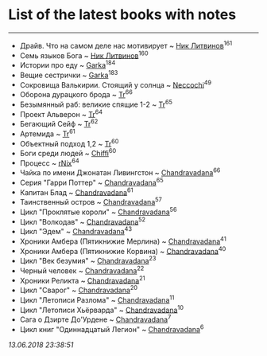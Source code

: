 # List of the latest books with notes
---

* Драйв. Что на самом деле нас мотивирует ~ [Ник Литвинов](users/241/241974816-vkontakte)<sup>161</sup>
* Семь языков Бога ~ [Ник Литвинов](users/241/241974816-vkontakte)<sup>160</sup>
* Истории про еду ~ [Garka](users/115/115753719718250012620-google)<sup>184</sup>
* Вещие сестрички ~ [Garka](users/115/115753719718250012620-google)<sup>183</sup>
* Сокровища Валькирии. Стоящий у солнца ~ [Neccochi](users/126/12601720503917094896-mailru)<sup>49</sup>
* Оборона дурацкого брода ~ [Tr](users/122/12282474-vkontakte)<sup>66</sup>
* Безымянный раб: великие спящие 1-2 ~ [Tr](users/122/12282474-vkontakte)<sup>65</sup>
* Проект Альверон ~ [Tr](users/122/12282474-vkontakte)<sup>64</sup>
* Бегающий Сейф ~ [Tr](users/122/12282474-vkontakte)<sup>62</sup>
* Артемида ~ [Tr](users/122/12282474-vkontakte)<sup>61</sup>
* Объектный подход 1,2 ~ [Tr](users/122/12282474-vkontakte)<sup>60</sup>
* Боги среди людей ~ [Chiffi](users/105/105831994080785626680-google)<sup>60</sup>
* Процесс ~ [rNix](users/115/115622071-twitter)<sup>64</sup>
* Чайка по имени Джонатан Ливингстон ~ [Chandravadana](users/105/105866022348292919948-google)<sup>66</sup>
* Серия "Гарри Поттер" ~ [Chandravadana](users/105/105866022348292919948-google)<sup>65</sup>
* Капитан Блад ~ [Chandravadana](users/105/105866022348292919948-google)<sup>61</sup>
* Таинственный остров ~ [Chandravadana](users/105/105866022348292919948-google)<sup>57</sup>
* Цикл "Проклятые короли" ~ [Chandravadana](users/105/105866022348292919948-google)<sup>56</sup>
* Цикл "Волкодав" ~ [Chandravadana](users/105/105866022348292919948-google)<sup>52</sup>
* Цикл "Эдем" ~ [Chandravadana](users/105/105866022348292919948-google)<sup>43</sup>
* Хроники Амбера (Пятикнижие Мерлина) ~ [Chandravadana](users/105/105866022348292919948-google)<sup>41</sup>
* Хроники Амбера (Пятикнижие Корвина) ~ [Chandravadana](users/105/105866022348292919948-google)<sup>40</sup>
* Цикл "Век безумия" ~ [Chandravadana](users/105/105866022348292919948-google)<sup>23</sup>
* Черный человек ~ [Chandravadana](users/105/105866022348292919948-google)<sup>22</sup>
* Хроники Реликта ~ [Chandravadana](users/105/105866022348292919948-google)<sup>21</sup>
* Цикл "Сварог" ~ [Chandravadana](users/105/105866022348292919948-google)<sup>20</sup>
* Цикл "Летописи Разлома" ~ [Chandravadana](users/105/105866022348292919948-google)<sup>11</sup>
* Цикл "Летописи Хьёрварда" ~ [Chandravadana](users/105/105866022348292919948-google)<sup>10</sup>
* Сага о Дзирте До'Урдене ~ [Chandravadana](users/105/105866022348292919948-google)<sup>7</sup>
* Цикл книг "Одиннадцатый Легион" ~ [Chandravadana](users/105/105866022348292919948-google)<sup>6</sup>


_13.06.2018 23:38:51_
